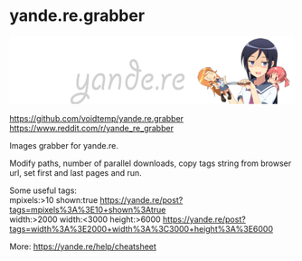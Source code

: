 # yande.re.grabber

![Alt text](/yande.re%20logo.png?raw=true "yande.re")

https://github.com/voidtemp/yande.re.grabber  
https://www.reddit.com/r/yande_re_grabber

Images grabber for yande.re.

Modify paths, number of parallel downloads, copy tags string from browser url, set first and last pages and run.

Some useful tags:  
mpixels:>10 shown:true https://yande.re/post?tags=mpixels%3A%3E10+shown%3Atrue  
width:>2000 width:<3000 height:>6000 https://yande.re/post?tags=width%3A%3E2000+width%3A%3C3000+height%3A%3E6000

More: https://yande.re/help/cheatsheet
